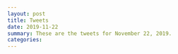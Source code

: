 ```yaml
---
layout: post
title: Tweets
date: 2019-11-22
summary: These are the tweets for November 22, 2019.
categories:
---
```


